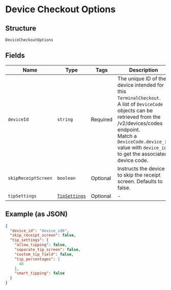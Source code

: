 
# Device Checkout Options

## Structure

`DeviceCheckoutOptions`

## Fields

| Name | Type | Tags | Description |
|  --- | --- | --- | --- |
| `deviceId` | `string` | Required | The unique ID of the device intended for this `TerminalCheckout`.<br>A list of `DeviceCode` objects can be retrieved from the /v2/devices/codes endpoint.<br>Match a `DeviceCode.device_id` value with `device_id` to get the associated device code. |
| `skipReceiptScreen` | `boolean` | Optional | Instructs the device to skip the receipt screen. Defaults to false. |
| `tipSettings` | [`TipSettings`](/doc/models/tip-settings.md) | Optional | - |

## Example (as JSON)

```json
{
  "device_id": "device_id6",
  "skip_receipt_screen": false,
  "tip_settings": {
    "allow_tipping": false,
    "separate_tip_screen": false,
    "custom_tip_field": false,
    "tip_percentages": [
      48
    ],
    "smart_tipping": false
  }
}
```


